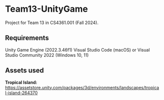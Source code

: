 # Team13-UnityGame
Project for Team 13 in CS4361.001 (Fall 2024).

## Requirements
Unity Game Engine (2022.3.46f1)
Visual Studio Code (macOS) or Visual Studio Community 2022 (Windows 10, 11)

## Assets used
**Tropical Island:** https://assetstore.unity.com/packages/3d/environments/landscapes/tropical-island-264370
